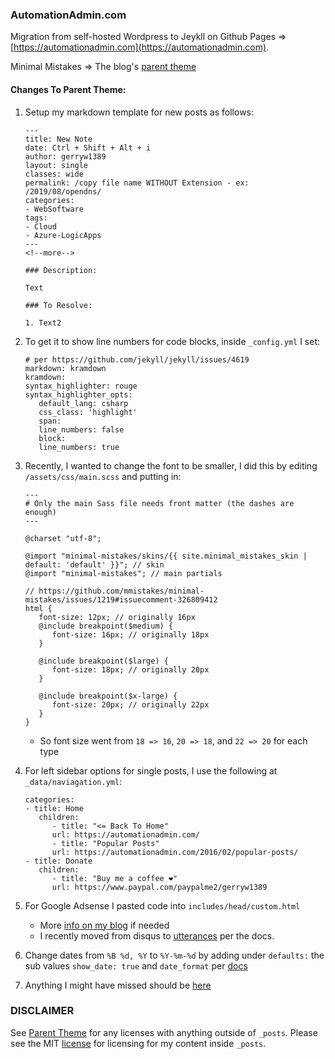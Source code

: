 
### AutomationAdmin.com

Migration from self-hosted Wordpress to Jeykll on Github Pages => [https://automationadmin.com](https://automationadmin.com).

Minimal Mistakes => The blog's [parent theme](https://github.com/mmistakes/minimal-mistakes)

#### Changes To Parent Theme:

1. Setup my markdown template for new posts as follows:

   ```escape
   ---
   title: New Note
   date: Ctrl + Shift + Alt + i
   author: gerryw1389
   layout: single
   classes: wide
   permalink: /copy file name WITHOUT Extension - ex: /2019/08/opendns/
   categories:
   - WebSoftware
   tags:
   - Cloud
   - Azure-LogicApps
   ---
   <!--more-->

   ### Description:

   Text

   ### To Resolve:

   1. Text2
   ```

1. To get it to show line numbers for code blocks, inside `_config.yml` I set:

   ```escape
   # per https://github.com/jekyll/jekyll/issues/4619
   markdown: kramdown
   kramdown:
   syntax_highlighter: rouge
   syntax_highlighter_opts:
      default_lang: csharp
      css_class: 'highlight'
      span:
      line_numbers: false
      block:
      line_numbers: true
   ```

1. Recently, I wanted to change the font to be smaller, I did this by editing `/assets/css/main.scss` and putting in:

   ```escape
   --- 
   # Only the main Sass file needs front matter (the dashes are enough) 
   --- 

   @charset "utf-8";

   @import "minimal-mistakes/skins/{{ site.minimal_mistakes_skin | default: 'default' }}"; // skin
   @import "minimal-mistakes"; // main partials

   // https://github.com/mmistakes/minimal-mistakes/issues/1219#issuecomment-326809412
   html {
      font-size: 12px; // originally 16px
      @include breakpoint($medium) {
         font-size: 16px; // originally 18px
      }

      @include breakpoint($large) {
         font-size: 18px; // originally 20px
      }

      @include breakpoint($x-large) {
         font-size: 20px; // originally 22px
      }
   }
   ```

   - So font size went from `18 => 16`, `20 => 18`, and `22 => 20` for each type

5. For left sidebar options for single posts, I use the following at `_data/naviagation.yml`:

   ```escape
   categories:
   - title: Home
      children:
         - title: "<= Back To Home"
         url: https://automationadmin.com/
         - title: "Popular Posts"
         url: https://automationadmin.com/2016/02/popular-posts/
   - title: Donate
      children:
         - title: "Buy me a coffee ❤"
         url: https://www.paypal.com/paypalme2/gerryw1389
   ```

1. For Google Adsense I pasted code into `includes/head/custom.html`
   - More [info on my blog](https://automationadmin.com/2019/10/google-adsense-and-disqus) if needed
   - I recently moved from disqus to [utterances](https://mmistakes.github.io/minimal-mistakes/docs/configuration/#utterances-comments) per the docs.

1. Change dates from `%B %d, %Y` to `%Y-%m-%d` by adding under `defaults:` the sub values `show_date: true` and `date_format` per [docs](https://mmistakes.github.io/minimal-mistakes/docs/configuration/#post-dates)

1. Anything I might have missed should be [here](https://automationadmin.com/2019/08/wordpress-to-jekyll-changes/)

### DISCLAIMER

See [Parent Theme](https://github.com/mmistakes/minimal-mistakes) for any licenses with anything outside of `_posts`. Please see the MIT [license](./LICENSE) for licensing for my content inside `_posts`.
